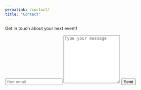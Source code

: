 ```yaml
---
permalink: /contact/
title: "Contact"
---
```


Get in touch about your next event!

<form action="https://formspree.io/f/xwplvlzl" method="POST">
    <input type="hidden" name="_subject" value="Contact request from DJ Neos website" />
    <input type="email" name="_replyto" placeholder="Your email" required>
    <textarea name="message" placeholder="Type your message" rows="10" required></textarea>
    <button type="submit">Send</button>
</form>
